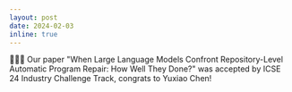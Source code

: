 ```yaml
---
layout: post
date: 2024-02-03 
inline: true
---
```


🎉🎉🎉 Our paper "When Large Language Models Confront Repository-Level Automatic Program Repair: How Well They Done?" was accepted by ICSE 24 Industry Challenge Track, congrats to Yuxiao Chen!